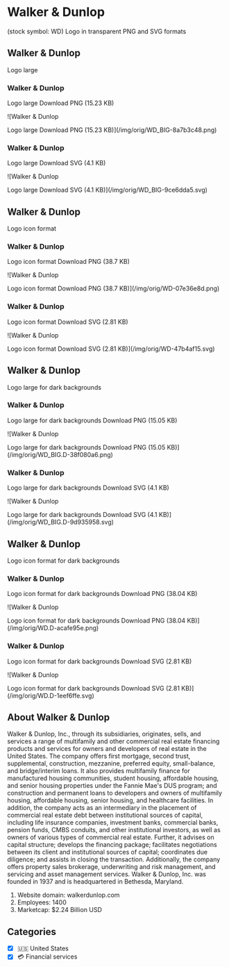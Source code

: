 # Walker & Dunlop

 (stock symbol: WD) Logo in transparent PNG and SVG formats

## Walker & Dunlop

 Logo large

### Walker & Dunlop

 Logo large Download PNG (15.23 KB)

![Walker & Dunlop

 Logo large Download PNG (15.23 KB)](/img/orig/WD_BIG-8a7b3c48.png)

### Walker & Dunlop

 Logo large Download SVG (4.1 KB)

![Walker & Dunlop

 Logo large Download SVG (4.1 KB)](/img/orig/WD_BIG-9ce6dda5.svg)

## Walker & Dunlop

 Logo icon format

### Walker & Dunlop

 Logo icon format Download PNG (38.7 KB)

![Walker & Dunlop

 Logo icon format Download PNG (38.7 KB)](/img/orig/WD-07e36e8d.png)

### Walker & Dunlop

 Logo icon format Download SVG (2.81 KB)

![Walker & Dunlop

 Logo icon format Download SVG (2.81 KB)](/img/orig/WD-47b4af15.svg)

## Walker & Dunlop

 Logo large for dark backgrounds

### Walker & Dunlop

 Logo large for dark backgrounds Download PNG (15.05 KB)

![Walker & Dunlop

 Logo large for dark backgrounds Download PNG (15.05 KB)](/img/orig/WD_BIG.D-38f080a6.png)

### Walker & Dunlop

 Logo large for dark backgrounds Download SVG (4.1 KB)

![Walker & Dunlop

 Logo large for dark backgrounds Download SVG (4.1 KB)](/img/orig/WD_BIG.D-9d935958.svg)

## Walker & Dunlop

 Logo icon format for dark backgrounds

### Walker & Dunlop

 Logo icon format for dark backgrounds Download PNG (38.04 KB)

![Walker & Dunlop

 Logo icon format for dark backgrounds Download PNG (38.04 KB)](/img/orig/WD.D-acafe95e.png)

### Walker & Dunlop

 Logo icon format for dark backgrounds Download SVG (2.81 KB)

![Walker & Dunlop

 Logo icon format for dark backgrounds Download SVG (2.81 KB)](/img/orig/WD.D-1eef6ffe.svg)

## About Walker & Dunlop



Walker & Dunlop, Inc., through its subsidiaries, originates, sells, and services a range of multifamily and other commercial real estate financing products and services for owners and developers of real estate in the United States. The company offers first mortgage, second trust, supplemental, construction, mezzanine, preferred equity, small-balance, and bridge/interim loans. It also provides multifamily finance for manufactured housing communities, student housing, affordable housing, and senior housing properties under the Fannie Mae's DUS program; and construction and permanent loans to developers and owners of multifamily housing, affordable housing, senior housing, and healthcare facilities. In addition, the company acts as an intermediary in the placement of commercial real estate debt between institutional sources of capital, including life insurance companies, investment banks, commercial banks, pension funds, CMBS conduits, and other institutional investors, as well as owners of various types of commercial real estate. Further, it advises on capital structure; develops the financing package; facilitates negotiations between its client and institutional sources of capital; coordinates due diligence; and assists in closing the transaction. Additionally, the company offers property sales brokerage, underwriting and risk management, and servicing and asset management services. Walker & Dunlop, Inc. was founded in 1937 and is headquartered in Bethesda, Maryland.

1. Website domain: walkerdunlop.com
2. Employees: 1400
3. Marketcap: $2.24 Billion USD


## Categories
- [x] 🇺🇸 United States
- [x] 💳 Financial services
